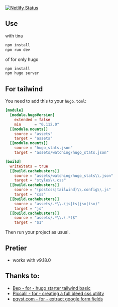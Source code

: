 [![Netlify Status](https://api.netlify.com/api/v1/badges/e268dafa-25ff-4277-93d0-18679f78ef4d/deploy-status)](https://app.netlify.com/sites/endearing-starlight-e18741/deploys)

## Use

with tina

```bash
npm install
npm run dev
```

of for only hugo

```bash
npm install
npm hugo server
```

## For tailwind

You need to add this to your `hugo.toml`:

```toml
[module]
  [module.hugoVersion]
    extended = false
    min      = "0.112.0"
  [[module.mounts]]
    source = "assets"
    target = "assets"
  [[module.mounts]]
    source = "hugo_stats.json"
    target = "assets/watching/hugo_stats.json"

[build]
  writeStats = true
  [[build.cachebusters]]
    source = "assets/watching/hugo_stats\\.json"
    target = "styles\\.css"
  [[build.cachebusters]]
    source = "(postcss|tailwind)\\.config\\.js"
    target = "css"
  [[build.cachebusters]]
    source = "assets/.*\\.(js|ts|jsx|tsx)"
    target = "js"
  [[build.cachebusters]]
    source = "assets/.*\\.(.*)$"
    target = "$1"
```

Then run your project as usual.

## Pretier

- works with v9.18.0


## Thanks to:

- [Bep - for - hugo starter tailwind basic](https://github.com/bep/hugo-starter-tailwind-basic) 
- [Piccalil - for - creating a full bleed css utility](https://piccalil.li/tutorial/creating-a-full-bleed-css-utility/) 
- [pqvst.com - for - extract google form fields](https://pqvst.com/tools/extract-google-form-fields/) 
